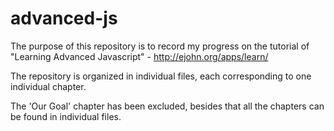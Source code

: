 advanced-js
===========

The purpose of this repository is to record my progress on the tutorial of "Learning Advanced Javascript" - http://ejohn.org/apps/learn/

The repository is organized in individual files, each corresponding to one individual chapter.

The 'Our Goal' chapter has been excluded, besides that all the chapters can be found in individual files.